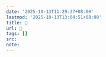 ```yaml
---
date: '2025-10-13T11:29:37+08:00'
lastmod: '2025-10-13T13:04:51+08:00'
title: 󰢙
url: 󰢙
tags: []
src:
note:
---
```

